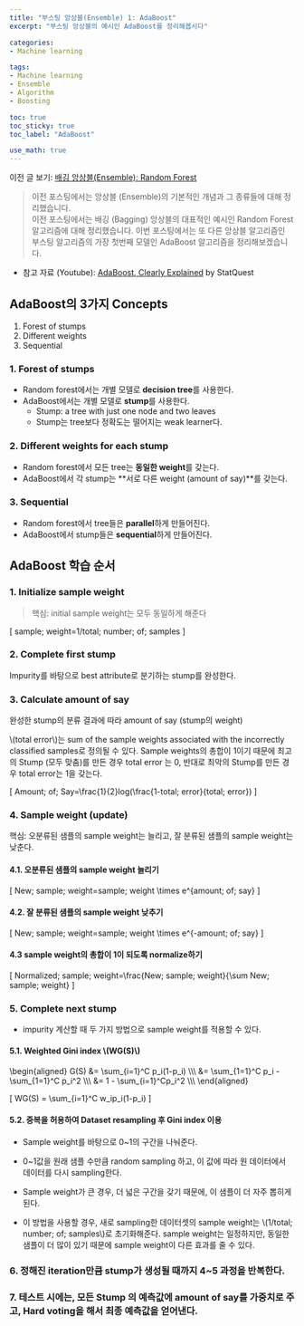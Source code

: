 ```yaml
---
title: "부스팅 앙상블(Ensemble) 1: AdaBoost"
excerpt: "부스팅 앙상블의 예시인 AdaBoost를 정리해봅시다"

categories:
- Machine learning

tags:
- Machine learning
- Ensemble
- Algorithm
- Boosting

toc: true
toc_sticky: true
toc_label: "AdaBoost"

use_math: true
---
```


이전 글 보기: [배깅 앙상블(Ensemble): Random Forest](https://tyami.github.io/machine%20learning/ensemble-2-bagging-example-random-forest/)

> 이전 포스팅에서는 앙상블 (Ensemble)의 기본적인 개념과 그 종류들에 대해 정리했습니다.  
> 이전 포스팅에서는 배깅 (Bagging) 앙상블의 대표적인 예시인 Random Forest 알고리즘에 대해 정리했습니다.
> 이번 포스팅에서는 또 다른 앙상블 알고리즘인 부스팅 알고리즘의 가장 첫번째 모델인 AdaBoost 알고리즘을 정리해보겠습니다.
- 참고 자료 (Youtube): [AdaBoost, Clearly Explained](https://www.youtube.com/watch?v=LsK-xG1cLYA) by StatQuest

## AdaBoost의 3가지 Concepts
1. Forest of stumps
2. Different weights
3. Sequential

### 1. Forest of stumps
- Random forest에서는 개별 모델로 **decision tree**를 사용한다.
- AdaBoost에서는 개별 모델로 **stump**를 사용한다.
  - Stump: a tree with just one node and two leaves
  - Stump는 tree보다 정확도는 떨어지는 weak learner다.

### 2. Different weights for each stump 
- Random forest에서 모든 tree는 **동일한 weight**를 갖는다.
- AdaBoost에서 각 stump는 **서로 다른 weight (amount of say)**를 갖는다.

### 3. Sequential
- Random forest에서 tree들은 **parallel**하게 만들어진다.
- AdaBoost에서 stump들은 **sequential**하게 만들어진다.

## AdaBoost 학습 순서
### 1. Initialize sample weight
> 핵심: initial sample weight는 모두 동일하게 해준다

\[ 
sample\; weight=1/total\; number\; of\; samples
\]

### 2. Complete first stump
Impurity를 바탕으로 best attribute로 분기하는 stump를 완성한다.

### 3. Calculate amount of say
완성한 stump의 분류 결과에 따라 amount of say (stump의 weight)

\\(total error\\)는 sum of the sample weights associated with the incorrectly classified samples로 정의될 수 있다. Sample weights의 총합이 1이기 때문에 최고의 Stump (모두 맞춤)를 만든 경우 total error 는 0, 반대로 최악의 Stump를 만든 경우 total error는 1을 갖는다.

\[
Amount\; of\; Say=\frac{1}{2}log(\frac{1-total\; error}{total\; error})
\]

### 4. Sample weight (update)
핵심: 오분류된 샘플의 sample weight는 늘리고, 잘 분류된 샘플의 sample weight는 낮춘다.

#### 4.1. 오분류된 샘플의 sample weight 늘리기
\[
New\; sample\; weight=sample\; weight \times e^{amount\; of\; say}
\]

#### 4.2. 잘 분류된 샘플의 sample weight 낮추기
\[
New\; sample\; weight=sample\; weight \times e^{-amount\; of\; say}
\]

#### 4.3 sample weight의 총합이 1이 되도록 normalize하기
\[
Normalized\; sample\; weight=\frac{New\; sample\; weight}{\sum New\; sample\; weight}
\]

### 5. Complete next stump
- impurity 계산할 때 두 가지 방법으로 sample weight를 적용할 수 있다.

#### 5.1. **Weighted Gini index \\(WG(S)\\)**

\begin{aligned}
G(S) &= \sum_{i=1}^C p_i(1-p_i) \\\\\\
&= \sum_{1=1}^C p_i - \sum_{1=1}^C p_i^2 \\\\\\
&= 1 - \sum_{i=1}^Cp_i^2 \\\\\\
\end{aligned}

\[
WG(S) = \sum_{i=1}^C w_ip_i(1-p_i)
\]

#### 5.2. 중복을 허용하여 **Dataset resampling** 후 Gini index 이용
- Sample weight를 바탕으로 0~1의 구간을 나눠준다. 
- 0~1값을 원래 샘플 수만큼 random sampling 하고, 이 값에 따라 원 데이터에서 데이터를 다시 sampling한다. 
- Sample weight가 큰 경우, 더 넓은 구간을 갖기 때문에, 이 샘플이 더 자주 뽑히게 된다.
  
- 이 방법을 사용할 경우, 새로 sampling한 데이터셋의 sample weight는 \\(1/total\; number\; of\; samples\\)로 초기화해준다. sample weight는 일정하지만, 동일한 샘플이 더 많이 있기 때문에 sample weight이 다른 효과를 줄 수 있다.

### 6. 정해진 iteration만큼 stump가 생성될 때까지 4~5 과정을 반복한다.

### 7. 테스트 시에는, 모든 Stump 의 예측값에 amount of say를 가중치로 주고, Hard voting을 해서 최종 예측값을 얻어낸다.